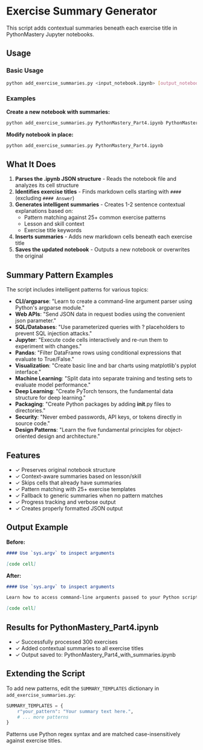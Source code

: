 # Exercise Summary Generator

This script adds contextual summaries beneath each exercise title in PythonMastery Jupyter notebooks.

## Usage

### Basic Usage
```bash
python add_exercise_summaries.py <input_notebook.ipynb> [output_notebook.ipynb]
```

### Examples

**Create a new notebook with summaries:**
```bash
python add_exercise_summaries.py PythonMastery_Part4.ipynb PythonMastery_Part4_with_summaries.ipynb
```

**Modify notebook in place:**
```bash
python add_exercise_summaries.py PythonMastery_Part4.ipynb
```

## What It Does

1. **Parses the .ipynb JSON structure** - Reads the notebook file and analyzes its cell structure
2. **Identifies exercise titles** - Finds markdown cells starting with `####` (excluding `#### Answer`)
3. **Generates intelligent summaries** - Creates 1-2 sentence contextual explanations based on:
   - Pattern matching against 25+ common exercise patterns
   - Lesson and skill context
   - Exercise title keywords
4. **Inserts summaries** - Adds new markdown cells beneath each exercise title
5. **Saves the updated notebook** - Outputs a new notebook or overwrites the original

## Summary Pattern Examples

The script includes intelligent patterns for various topics:

- **CLI/argparse**: "Learn to create a command-line argument parser using Python's argparse module."
- **Web APIs**: "Send JSON data in request bodies using the convenient json parameter."
- **SQL/Databases**: "Use parameterized queries with ? placeholders to prevent SQL injection attacks."
- **Jupyter**: "Execute code cells interactively and re-run them to experiment with changes."
- **Pandas**: "Filter DataFrame rows using conditional expressions that evaluate to True/False."
- **Visualization**: "Create basic line and bar charts using matplotlib's pyplot interface."
- **Machine Learning**: "Split data into separate training and testing sets to evaluate model performance."
- **Deep Learning**: "Create PyTorch tensors, the fundamental data structure for deep learning."
- **Packaging**: "Create Python packages by adding __init__.py files to directories."
- **Security**: "Never embed passwords, API keys, or tokens directly in source code."
- **Design Patterns**: "Learn the five fundamental principles for object-oriented design and architecture."

## Features

- ✓ Preserves original notebook structure
- ✓ Context-aware summaries based on lesson/skill
- ✓ Skips cells that already have summaries
- ✓ Pattern matching with 25+ exercise templates
- ✓ Fallback to generic summaries when no pattern matches
- ✓ Progress tracking and verbose output
- ✓ Creates properly formatted JSON output

## Output Example

**Before:**
```markdown
#### Use `sys.argv` to inspect arguments

[code cell]
```

**After:**
```markdown
#### Use `sys.argv` to inspect arguments

Learn how to access command-line arguments passed to your Python script using the built-in sys module.

[code cell]
```

## Results for PythonMastery_Part4.ipynb

- ✓ Successfully processed 300 exercises
- ✓ Added contextual summaries to all exercise titles
- ✓ Output saved to: PythonMastery_Part4_with_summaries.ipynb

## Extending the Script

To add new patterns, edit the `SUMMARY_TEMPLATES` dictionary in `add_exercise_summaries.py`:

```python
SUMMARY_TEMPLATES = {
    r"your_pattern": "Your summary text here.",
    # ... more patterns
}
```

Patterns use Python regex syntax and are matched case-insensitively against exercise titles.
